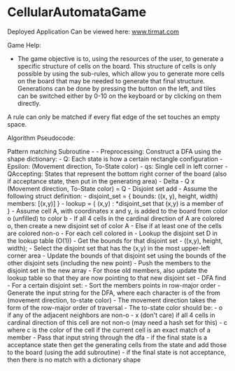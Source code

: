# CellularAutomataGame

Deployed Application Can be viewed here: www.tirmat.com

Game Help:
- The game objective is to, using the resources of the user, to generate a specific structure of cells on the board. This structure of cells
is only possible by using the sub-rules, which allow you to generate more cells on the board that may be needed to generate that final structure.
Generations can be done by pressing the button on the left, and tiles can be switched either by 0-10 on the keyboard or by clicking on them directly.

A rule can only be matched if every flat edge of the set touches an empty space. 

Algorithm Pseudocode:

Pattern matching Subroutine - 
	- Preprocessing: Construct a DFA using the shape dictionary:
		- Q: Each state is how a certain rectangle configuration
		- Epsilon: (Movement direction, To-State color)
		- qs: Single cell in left corner
		- QAccepting: States that represent the bottom right corner of the board (also if acceptance state, then put in the generating area)
		- Delta - Q x (Movement direction, To-State color) = Q
	- Disjoint set add 
		- Assume the following struct definition:
			- disjoint_set = 
			{
				bounds: ((x, y), height, width)
				members: [(x,y)]
			}
			- lookup = 
			{
				(x,y) : *disjoint_set that (x,y) is a member of
			}
		- Assume cell A, with coordinates x and y, is added to the board from color o (unfilled)  to color b
			- If all 4 cells in the cardinal direction of A are colored o, then create a new disjoint set of color A
			- Else if at least one of the cells are colored non-o
				- For each cell colored in
					- Lookup the disjoint set D in the lookup table (O(1))
					- Get the bounds for that disjoint set - ((x,y), height, width);
					- Select the disjoint set that has the (x,y) in the most upper-left corner area
						- Update the bounds of that disjoint set using the bounds of the other disjoint sets (including the new point)
						- Push the members to the disjoint set in the new array
						- For those old members, also update the lookup table so that they are now pointing to that new disjoint set
	- DFA find
		- For a certain disjoint set:
			- Sort the members points in row-major order
			- Generate the input string for the DFA, where each character is of the from (movement direction, to-state color)
				- The movement direction takes the form of the row-major order of traversal
				- The to-state color should be:
					- o if any of the adjacent neighbors are non-o
					- x (don't care) if all 4 cells in cardinal direction of this cell are not non-o (may need a hash set for this)
					- c where c is the color of the cell if the current cell is an exact match of a member
			- Pass that input string through the dfa
				- if the final state is a acceptance state then get the generating cells from the state and add those to the board (using the add subroutine)
				- if the final state is not acceptance, then there is no match with a dictionary shape
